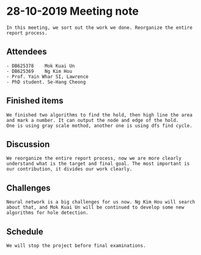 # 28-10-2019 Meeting note
    In this meeting, we sort out the work we done. Reorganize the entire report process.

## Attendees
    - DB625378    Mok Kuai Un
    - DB625369    Ng Kim Hou
    - Prof. Yain Whar SI, Lawrence
    - PhD student. Se-Hang Cheong

## Finished items
    We finished two algorithms to find the hold, then high line the area and mark a number. It can output the node and edge of the hold.
    One is using gray scale mothod, another one is using dfs find cycle.

## Discussion
    We reorganize the entire report process, now we are more clearly understand what is the target and final goal. The most important is our contribution, it divides our work clearly.

## Challenges
    Neural network is a big challenges for us now. Ng Kim Hou will search about that, and Mok Kuai Un will be continued to develop some new algorithms for hole detection.

## Schedule
    We will stop the project before final examinations. 